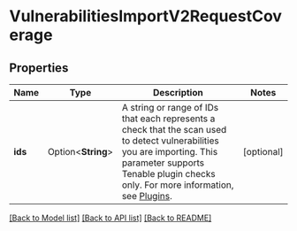 # VulnerabilitiesImportV2RequestCoverage

## Properties

Name | Type | Description | Notes
------------ | ------------- | ------------- | -------------
**ids** | Option<**String**> | A string or range of IDs that each represents a check that the scan used to detect vulnerabilities you are importing. This parameter supports Tenable plugin checks only. For more information, see [Plugins](https://www.tenable.com/plugins). | [optional]

[[Back to Model list]](../README.md#documentation-for-models) [[Back to API list]](../README.md#documentation-for-api-endpoints) [[Back to README]](../README.md)


